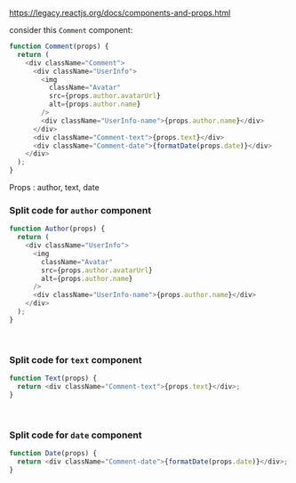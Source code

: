 https://legacy.reactjs.org/docs/components-and-props.html

consider this `Comment` component:

```js
function Comment(props) {
  return (
    <div className="Comment">
      <div className="UserInfo">
        <img
          className="Avatar"
          src={props.author.avatarUrl}
          alt={props.author.name}
        />
        <div className="UserInfo-name">{props.author.name}</div>
      </div>
      <div className="Comment-text">{props.text}</div>
      <div className="Comment-date">{formatDate(props.date)}</div>
    </div>
  );
}
```

Props : author, text, date

### Split code for `author` component

```js
function Author(props) {
  return (
    <div className="UserInfo">
      <img
        className="Avatar"
        src={props.author.avatarUrl}
        alt={props.author.name}
      />
      <div className="UserInfo-name">{props.author.name}</div>
    </div>
  );
}
```

&nbsp;

### Split code for `text` component

```js
function Text(props) {
  return <div className="Comment-text">{props.text}</div>;
}
```

&nbsp;

### Split code for `date` component

```js
function Date(props) {
  return <div className="Comment-date">{formatDate(props.date)}</div>;
}
```

&nbsp;
&nbsp;
&nbsp;
&nbsp;
&nbsp;
&nbsp;
&nbsp;
&nbsp;
&nbsp;
&nbsp;
&nbsp;
&nbsp;
&nbsp;
&nbsp;
&nbsp;
&nbsp;
&nbsp;
&nbsp;
&nbsp;
&nbsp;
&nbsp;
&nbsp;
&nbsp;
&nbsp;
&nbsp;
&nbsp;
&nbsp;
&nbsp;
&nbsp;

